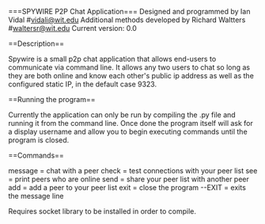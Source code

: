 ===SPYWIRE P2P Chat Application===
Designed and programmed by Ian Vidal #vidali@wit.edu
Additional methods developed by Richard Waltters #waltersr@wit.edu
Current version: 0.0

==Description==

Spywire is a small p2p chat application that allows end-users to communicate via command line. It allows any two users to chat so long as they are both online and know each other's public ip address as well as the configured static IP, in the default case 9323. 

==Running the program==

Currently the application can only be run by compiling the .py file and running it from the command line. Once done the program itself will ask for a display username and allow you to begin executing commands until the program is closed.

==Commands==

message = chat with a peer 
check = test connections with your peer list
see = print peers who are online
send = share your peer list with another peer
add = add a peer to your peer list
exit = close the program
--EXIT = exits the message line

Requires socket library to be installed in order to compile.
